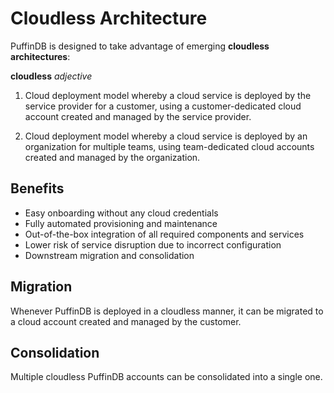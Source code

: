 # Cloudless Architecture

PuffinDB is designed to take advantage of emerging **cloudless architectures**:

**cloudless** *adjective*

1. Cloud deployment model whereby a cloud service is deployed by the service provider for a customer, using a customer-dedicated cloud account created and managed by the service provider.

2. Cloud deployment model whereby a cloud service is deployed by an organization for multiple teams, using team-dedicated cloud accounts created and managed by the organization.

## Benefits

- Easy onboarding without any cloud credentials
- Fully automated provisioning and maintenance
- Out-of-the-box integration of all required components and services
- Lower risk of service disruption due to incorrect configuration
- Downstream migration and consolidation

## Migration
Whenever PuffinDB is deployed in a cloudless manner, it can be migrated to a cloud account created and managed by the customer.

## Consolidation
Multiple cloudless PuffinDB accounts can be consolidated into a single one.
